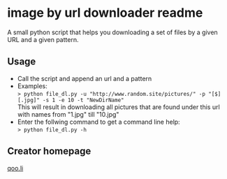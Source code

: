 # image by url downloader readme
A small python script that helps you downloading a set of files by a given URL and a given pattern.

## Usage
* Call the script and append an url and a pattern
* Examples:<br>
  `> python file_dl.py -u "http://www.random.site/pictures/" -p "[$][.jpg]" -s 1 -e 10 -t "NewDirName"`<br>
  This will result in downloading all pictures that are found under this url with names from "1.jpg" till "10.jpg"
* Enter the follwing command to get a command line help:<br>
  `> python file_dl.py -h`

## Creator homepage
[qoo.li](http://qoo.li)
